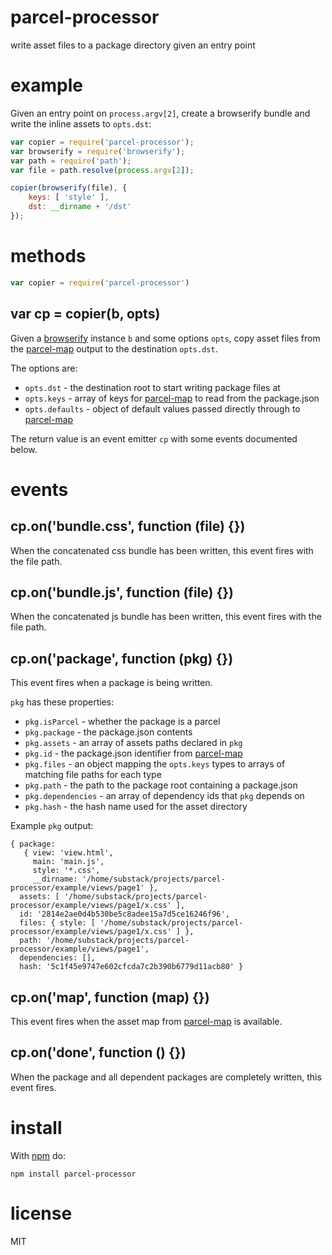 # parcel-processor

write asset files to a package directory given an entry point

# example

Given an entry point on `process.argv[2]`, create a browserify bundle and write
the inline assets to `opts.dst`:

``` js
var copier = require('parcel-processor');
var browserify = require('browserify');
var path = require('path');
var file = path.resolve(process.argv[2]);

copier(browserify(file), {
    keys: [ 'style' ],
    dst: __dirname + '/dst'
});
```

# methods

``` js
var copier = require('parcel-processor')
```

## var cp = copier(b, opts)

Given a [browserify](https://npmjs.org/package/browserify) instance `b` and some
options `opts`, copy asset files from the
[parcel-map](https://npmjs.org/package/parcel-map) output to the destination
`opts.dst`.

The options are:

* `opts.dst` - the destination root to start writing package files at
* `opts.keys` - array of keys for
[parcel-map](https://npmjs.org/package/parcel-map) to read from the package.json
* `opts.defaults` - object of default values passed directly through to 
[parcel-map](https://npmjs.org/package/parcel-map)

The return value is an event emitter `cp` with some events documented below.

# events

## cp.on('bundle.css', function (file) {})

When the concatenated css bundle has been written, this event fires with the
file path.

## cp.on('bundle.js', function (file) {})

When the concatenated js bundle has been written, this event fires with the file
path.

## cp.on('package', function (pkg) {})

This event fires when a package is being written.

`pkg` has these properties:

* `pkg.isParcel` - whether the package is a parcel
* `pkg.package` - the package.json contents
* `pkg.assets` - an array of assets paths declared in `pkg`
* `pkg.id` - the package.json identifier from
[parcel-map](https://npmjs.org/package/parcel-map)
* `pkg.files` - an object mapping the `opts.keys` types to arrays of matching
file paths for each type
* `pkg.path` - the path to the package root containing a package.json
* `pkg.dependencies` - an array of dependency ids that `pkg` depends on
* `pkg.hash` - the hash name used for the asset directory

Example `pkg` output:

```
{ package: 
   { view: 'view.html',
     main: 'main.js',
     style: '*.css',
     __dirname: '/home/substack/projects/parcel-processor/example/views/page1' },
  assets: [ '/home/substack/projects/parcel-processor/example/views/page1/x.css' ],
  id: '2814e2ae0d4b530be5c8adee15a7d5ce16246f96',
  files: { style: [ '/home/substack/projects/parcel-processor/example/views/page1/x.css' ] },
  path: '/home/substack/projects/parcel-processor/example/views/page1',
  dependencies: [],
  hash: '5c1f45e9747e602cfcda7c2b390b6779d11acb80' }
```

## cp.on('map', function (map) {})

This event fires when the asset map from
[parcel-map](https://npmjs.org/package/parcel-map) is available.

## cp.on('done', function () {})

When the package and all dependent packages are completely written, this event
fires.

# install

With [npm](https://npmjs.org) do:

```
npm install parcel-processor
```

# license

MIT
